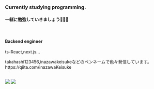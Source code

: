 
### Currently studying programming.

<h4>一緒に勉強していきましょう🥴🥴🥴</h4>
<br>
<h4>Backend engineer </h4>
<p>ts-React,next.js...</p>
<p>takahashi123456,inazawakeisukeなどのペンネームで色々発信しています。 https://qiita.com/inazawaKeisuke</p>
<br>
<a href="https://github.com/anuraghazra/github-readme-stats">
  <img align="left" src="https://github-readme-stats.vercel.app/api?username=takahashi123456&count_private=true&show_icons=true" />
</a>
<a href="https://github.com/anuraghazra/github-readme-stats">
  <img align="left" src="https://github-readme-stats.vercel.app/api/top-langs/?username=takahashi123456&layout=compact" />
</a>



<!--
**takahashi123456/takahashi123456** is a ✨ _special_ ✨ repository because its `README.md` (this file) appears on your GitHub profile.

Here are some ideas to get you started:

- 🔭 I’m currently working on ...
- 🌱 I’m currently learning ...
- 👯 I’m looking to collaborate on ...
- 🤔 I’m looking for help with ...
- 💬 Ask me about ...
- 📫 How to reach me: ...
- 😄 Pronouns: ...
- ⚡ Fun fact: ...
-->
